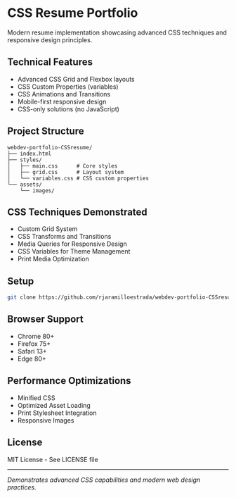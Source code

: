 # CSS Resume Portfolio

Modern resume implementation showcasing advanced CSS techniques and responsive design principles.

## Technical Features

- Advanced CSS Grid and Flexbox layouts
- CSS Custom Properties (variables)
- CSS Animations and Transitions
- Mobile-first responsive design
- CSS-only solutions (no JavaScript)

## Project Structure

```
webdev-portfolio-CSSresume/
├── index.html
├── styles/
│   ├── main.css      # Core styles
│   ├── grid.css      # Layout system
│   └── variables.css # CSS custom properties
└── assets/
    └── images/
```

## CSS Techniques Demonstrated

- Custom Grid System
- CSS Transforms and Transitions
- Media Queries for Responsive Design
- CSS Variables for Theme Management
- Print Media Optimization

## Setup

```bash
git clone https://github.com/rjaramilloestrada/webdev-portfolio-CSSresume.git
```

## Browser Support

- Chrome 80+
- Firefox 75+
- Safari 13+
- Edge 80+

## Performance Optimizations

- Minified CSS
- Optimized Asset Loading
- Print Stylesheet Integration
- Responsive Images

## License

MIT License - See LICENSE file

---

*Demonstrates advanced CSS capabilities and modern web design practices.*
